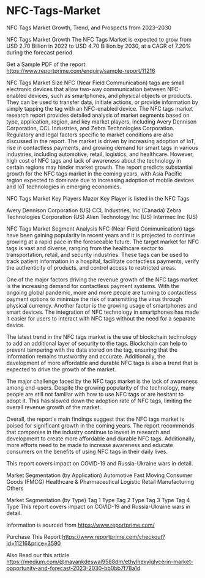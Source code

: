 # NFC-Tags-Market
NFC Tags Market Growth, Trend, and Prospects from 2023–2030

NFC Tags Market Growth
The NFC Tags Market is expected to grow from USD 2.70 Billion in 2022 to USD 4.70 Billion by 2030, at a CAGR of 7.20% during the forecast period.

Get a Sample PDF of the report: https://www.reportprime.com/enquiry/sample-report/11216

NFC Tags Market Size
NFC (Near Field Communication) tags are small electronic devices that allow two-way communication between NFC-enabled devices, such as smartphones, and physical objects or products. They can be used to transfer data, initiate actions, or provide information by simply tapping the tag with an NFC-enabled device. The NFC tags market research report provides detailed analysis of market segments based on type, application, region, and key market players, including Avery Dennison Corporation, CCL Industries, and Zebra Technologies Corporation. Regulatory and legal factors specific to market conditions are also discussed in the report. The market is driven by increasing adoption of IoT, rise in contactless payments, and growing demand for smart tags in various industries, including automotive, retail, logistics, and healthcare. However, high cost of NFC tags and lack of awareness about the technology in certain regions may hinder market growth. The report predicts substantial growth for the NFC tags market in the coming years, with Asia Pacific region expected to dominate due to increasing adoption of mobile devices and IoT technologies in emerging economies.

NFC Tags Market Key Players
Mazor Key Player is listed in the NFC Tags

Avery Dennison Corporation (US)
CCL Industries, Inc (Canada)
Zebra Technologies Corporation (US)
Alien Technology Inc (US)
Intermec Inc (US)

NFC Tags Market Segment Analysis
NFC (Near Field Communication) tags have been gaining popularity in recent years and it is projected to continue growing at a rapid pace in the foreseeable future. The target market for NFC tags is vast and diverse, ranging from the healthcare sector to transportation, retail, and security industries. These tags can be used to track patient information in a hospital, facilitate contactless payments, verify the authenticity of products, and control access to restricted areas.

One of the major factors driving the revenue growth of the NFC tags market is the increasing demand for contactless payment systems. With the ongoing global pandemic, more and more people are turning to contactless payment options to minimize the risk of transmitting the virus through physical currency. Another factor is the growing usage of smartphones and smart devices. The integration of NFC technology in smartphones has made it easier for users to interact with NFC tags without the need for a separate device.

The latest trend in the NFC tags market is the use of blockchain technology to add an additional layer of security to the tags. Blockchain can help to prevent tampering with the data stored on the tag, ensuring that the information remains trustworthy and accurate. Additionally, the development of more affordable and durable NFC tags is also a trend that is expected to drive the growth of the market.

The major challenge faced by the NFC tags market is the lack of awareness among end-users. Despite the growing popularity of the technology, many people are still not familiar with how to use NFC tags or are hesitant to adopt it. This has slowed down the adoption rate of NFC tags, limiting the overall revenue growth of the market.

Overall, the report's main findings suggest that the NFC tags market is poised for significant growth in the coming years. The report recommends that companies in the industry continue to invest in research and development to create more affordable and durable NFC tags. Additionally, more efforts need to be made to increase awareness and educate consumers on the benefits of using NFC tags in their daily lives.

This report covers impact on COVID-19 and Russia-Ukraine wars in detail.

Market Segmentation (by Application)
Automotive
Fast Moving Consumer Goods (FMCG)
Healthcare & Pharmaceutical
Logistic
Retail
Manufacturing
Others

Market Segmentation (by Type)
Tag 1 Type
Tag 2 Type
Tag 3 Type
Tag 4 Type
This report covers impact on COVID-19 and Russia-Ukraine wars in detail.

Information is sourced from https://www.reportprime.com/

Purchase This Report
https://www.reportprime.com/checkout?id=11216&price=3590

Also Read our this article
https://medium.com/@mayankdeswal9588dm/ethylhexylglycerin-market-opportunity-and-forecast-2023-2030-bb0bb7f78a1d
